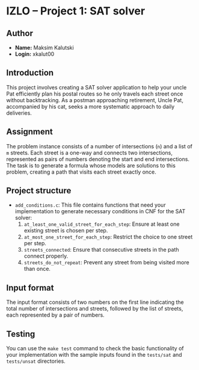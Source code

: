 # IZLO – Project 1: SAT solver

## Author

- **Name:** Maksim Kalutski
- **Login:** xkalut00

## Introduction

This project involves creating a SAT solver application to help your uncle Pat efficiently plan his postal routes so he
only travels each street once without backtracking. As a postman approaching retirement, Uncle Pat, accompanied by his
cat, seeks a more systematic approach to daily deliveries.

## Assignment

The problem instance consists of a number of intersections (`n`) and a list of `m` streets. Each street is a one-way and
connects two intersections, represented as pairs of numbers denoting the start and end intersections. The task is to
generate a formula whose models are solutions to this problem, creating a path that visits each street exactly once.

## Project structure

- `add_conditions.c`: This file contains functions that need your implementation to generate necessary conditions in CNF
  for the SAT solver:
    1. `at_least_one_valid_street_for_each_step`: Ensure at least one existing street is chosen per step.
    2. `at_most_one_street_for_each_step`: Restrict the choice to one street per step.
    3. `streets_connected`: Ensure that consecutive streets in the path connect properly.
    4. `streets_do_not_repeat`: Prevent any street from being visited more than once.

## Input format

The input format consists of two numbers on the first line indicating the total number of intersections and streets,
followed by the list of streets, each represented by a pair of numbers.

## Testing

You can use the `make test` command to check the basic functionality of your implementation with the sample inputs found
in the `tests/sat` and `tests/unsat` directories.
